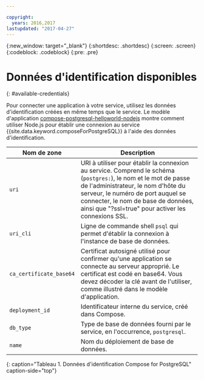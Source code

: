 ```yaml
---

copyright:
  years: 2016,2017
lastupdated: "2017-04-27"
---
```


{:new_window: target="_blank"}
{:shortdesc: .shortdesc}
{:screen: .screen}
{:codeblock: .codeblock}
{:pre: .pre}

# Données d'identification disponibles
{: #available-credentials}

Pour connecter une application à votre service, utilisez les données d'identification créées en même temps que le service. 
Le modèle d'application [compose-postgresql-helloworld-nodejs](https://github.com/IBM-Bluemix/compose-postgresql-helloworld-nodejs) montre comment utiliser Node.js pour établir une connexion au service
{{site.data.keyword.composeForPostgreSQL}} à l'aide des données d'identification.

Nom de zone|Description
----------|-----------
`uri`|URI à utiliser pour établir la connexion au service. Comprend le schéma (`postgres:`), le nom et le mot de passe de l'administrateur, le nom d'hôte du serveur, le numéro de port auquel se connecter, le nom de base de données, ainsi que "?ssl=true" pour activer les connexions SSL.
`uri_cli`|Ligne de commande shell `psql` qui permet d'établir la connexion à l'instance de base de données.
`ca_certificate_base64`|Certificat autosigné utilisé pour confirmer qu'une application se connecte au serveur approprié. Le certificat est codé en base64. Vous devez décoder la clé avant de l'utiliser, comme illustré dans le modèle d'application.
`deployment_id`|Identificateur interne du service, créé dans Compose.
`db_type`|Type de base de données fourni par le service, en l'occurrence, `postgresql`.
`name`|Nom du déploiement de base de données.
{: caption="Tableau 1. Données d'identification Compose for PostgreSQL" caption-side="top"}
